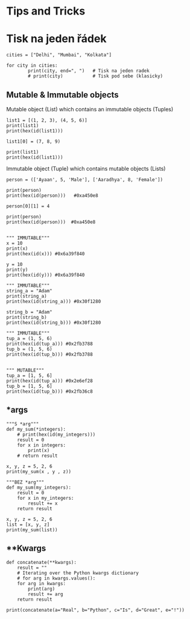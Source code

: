 # Tips and Tricks

# Tisk na jeden řádek
```Py
cities = ["Delhi", "Mumbai", "Kolkata"]

for city in cities:
		print(city, end=", ")   # Tisk na jeden radek
		# print(city)           # Tisk pod sebe (klasicky)

```

## Mutable & Immutable objects

Mutable object (List) which contains an immutable objects (Tuples)
```Py
list1 = [(1, 2, 3), (4, 5, 6)]
print(list1)
print(hex(id(list1)))

list1[0] = (7, 8, 9)

print(list1)
print(hex(id(list1)))
```

Immutable object (Tuple) which contains mutable objects (Lists)
```Py
person = (['Ayaan', 5, 'Male'], ['Aaradhya', 8, 'Female'])

print(person)
print(hex(id(person)))   #0xa450e8

person[0][1] = 4

print(person)
print(hex(id(person)))  #0xa450e8
```

```Py

""" IMMUTABLE"""
x = 10
print(x)
print(hex(id(x))) #0x6a39f840

y = 10
print(y)
print(hex(id(y))) #0x6a39f840

""" IMMUTABLE"""
string_a = "Adam"
print(string_a)
print(hex(id(string_a))) #0x30f1280

string_b = "Adam"
print(string_b)
print(hex(id(string_b))) #0x30f1280

""" IMMUTABLE"""
tup_a = (1, 5, 6)
print(hex(id(tup_a))) #0x2fb3788
tup_b = (1, 5, 6)
print(hex(id(tup_b))) #0x2fb3788


""" MUTABLE"""
tup_a = [1, 5, 6]
print(hex(id(tup_a))) #0x2e6ef28
tup_b = [1, 5, 6]
print(hex(id(tup_b))) #0x2fb36c8

```

## \*args

```Py
"""S *arg"""
def my_sum(*integers):
    # print(hex(id(my_integers)))
    result = 0
    for x in integers:
        print(x)
    # return result

x, y, z = 5, 2, 6
print(my_sum(x , y , z))
```

```Py
"""BEZ *arg"""
def my_sum(my_integers):
    result = 0
    for x in my_integers:
        result += x
    return result

x, y, z = 5, 2, 6
list = [x, y, z]
print(my_sum(list))
```

## \*\*Kwargs

```Py
def concatenate(**kwargs):
    result = ""
    # Iterating over the Python kwargs dictionary
    # for arg in kwargs.values():
    for arg in kwargs:
        print(arg)
        result += arg
    return result

print(concatenate(a="Real", b="Python", c="Is", d="Great", e="!"))

```
